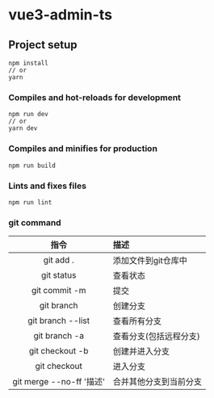 # vue3-admin-ts

## Project setup
```
npm install
// or
yarn
```

### Compiles and hot-reloads for development
```
npm run dev
// or
yarn dev
```

### Compiles and minifies for production
```
npm run build
```

### Lints and fixes files
```
npm run lint
```

### git command
| 指令 | 描述 |
| :-----: | :---- |
| git add .  | 添加文件到git仓库中 | 
| git status | 查看状态 |
| git commit -m | 提交 |
| git branch <name> | 创建分支 |
| git branch --list | 查看所有分支 |
| git branch -a | 查看分支(包括远程分支) |
| git checkout -b <name> | 创建并进入分支 |
| git checkout <name> | 进入分支|
| git merge --no-ff '描述' <name>| 合并其他分支到当前分支|

